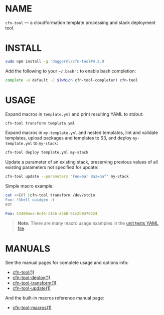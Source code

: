 <!-- vim: set ft=markdown: -->
# NAME

`cfn-tool` &mdash; a cloudformation template processing and stack deployment tool.

# INSTALL

```bash
sudo npm install -g 'daggerml/cfn-tool#4.2.0'
```

Add the following to your `~/.bashrc` to enable bash completion:

```bash
complete -o default -C $(which cfn-tool-completer) cfn-tool
```

# USAGE

Expand macros in `template.yml` and print resulting YAML to stdout:

```bash
cfn-tool transform template.yml
```

Expand macros in `my-template.yml` and nested templates, lint and validate
templates, upload packages and templates to S3, and deploy `my-template.yml`
to `my-stack`:

```bash
cfn-tool deploy template.yml my-stack
```

Update a parameter of an existing stack, preserving previous values of all
existing parameters not specified for update:

```bash
cfn-tool update --parameters "Foo=bar Baz=baf" my-stack
```

Simple macro example:

```bash
cat <<EOT |cfn-tool transform /dev/stdin
Foo: !Shell uuidgen -t
EOT
```
```yaml
Foo: 53480aea-8c46-11eb-a4b0-61c2b0470324
```

> **Note:** There are many macro usage examples in the [unit tests YAML file][6].

# MANUALS

See the manual pages for complete usage and options info:

* [cfn-tool(1)][1]
* [cfn-tool-deploy(1)][2]
* [cfn-tool-transform(1)][3]
* [cfn-tool-update(1)][4]

And the built-in macros reference manual page:

* [cfn-tool-macros(1)][5]

[1]: http://htmlpreview.github.io/?https://github.com/daggerml/cfn-tool/blob/4.2.0/man/cfn-tool.html
[2]: http://htmlpreview.github.io/?https://github.com/daggerml/cfn-tool/blob/4.2.0/man/cfn-tool-deploy.html
[3]: http://htmlpreview.github.io/?https://github.com/daggerml/cfn-tool/blob/4.2.0/man/cfn-tool-transform.html
[4]: http://htmlpreview.github.io/?https://github.com/daggerml/cfn-tool/blob/4.2.0/man/cfn-tool-update.html
[5]: http://htmlpreview.github.io/?https://github.com/daggerml/cfn-tool/blob/4.2.0/man/cfn-tool-macros.html
[6]: https://github.com/daggerml/cfn-tool/blob/master/test/cfn-transformer/cfn-transformer.tests.yaml
